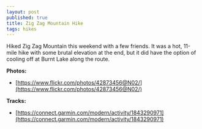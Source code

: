 ```yaml
---
layout: post
published: true
title: Zig Zag Mountain Hike
tags: hikes
---
```

Hiked Zig Zag Mountain this weekend with a few friends. It was a hot, 11-mile hike with some brutal elevation at the end, but it did have the option of cooling off at Burnt Lake along the route.

**Photos:**
* [https://www.flickr.com/photos/42873456@N02/](https://www.flickr.com/photos/42873456@N02/)

**Tracks:** 
* [https://connect.garmin.com/modern/activity/1843290971](https://connect.garmin.com/modern/activity/1843290971)
